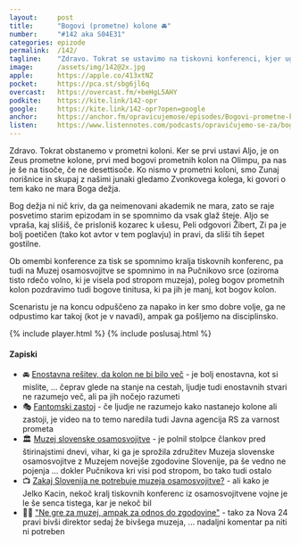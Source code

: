 ```yaml
---
layout: 	post
title:  	"Bogovi (prometne) kolone 🚘"
number: 	"#142 aka S04E31"
categories:	epizode
permalink:	/142/
tagline: 	"Zdravo. Tokrat se ustavimo na tiskovni konferenci, kjer ugledamo kri pod stropom in zato raje zbežimo naravnost v prometno kolono."
image:		/assets/img/142@2x.jpg
apple:		https://apple.co/413xtNZ
pocket:		https://pca.st/sbg6jl6q
overcast:	https://overcast.fm/+beHgL5AHY
podkite:	https://kite.link/142-opr
google:		https://kite.link/142-opr?open=google
anchor:		https://anchor.fm/opravicujemose/episodes/Bogovi-prometne-kolone-e1us38m
listen:		https://www.listennotes.com/podcasts/opravičujemo-se-za/bogovi-prometne-kolone-KeqHd4pobcy/embed/
---
```


Zdravo. Tokrat obstanemo v prometni koloni. Ker se prvi ustavi Aljo, je on Zeus prometne kolone, prvi med bogovi prometnih kolon na Olimpu, pa nas je še na tisoče, če ne desettisoče. Ko nismo v prometni koloni, smo Zunaj norišnice in skupaj z našimi junaki gledamo Zvonkovega kolega, ki govori o tem kako ne mara Boga dežja. 

Bog dežja ni nič kriv, da ga neimenovani akademik ne mara, zato se raje posvetimo starim epizodam in se spomnimo da vsak glaž šteje. Aljo se vpraša, kaj slišiš, če prisloniš kozarec k ušesu, Peli odgovori Žibert, Zi pa je bolj poetičen (tako kot avtor v tem poglavju) in pravi, da sliši tih šepet gostilne. 

Ob omembi konference za tisk se spomnimo kralja tiskovnih konferenc, pa tudi na Muzej osamosvojitve se spomnimo in na Pučnikovo srce (oziroma tisto rdečo volno, ki je visela pod stropom muzeja), poleg bogov prometnih kolon pozdravimo tudi bogove tinitusa, ki pa jih je manj, kot bogov kolon. 

Scenaristu je na koncu odpuščeno za napako in ker smo dobre volje, ga ne odpustimo kar takoj (kot je v navadi), ampak ga pošljemo na disciplinsko. 

{% include player.html %}
{% include poslusaj.html %}

<!--break-->

#### Zapiski

- 🚘 [Enostavna rešitev, da kolon ne bi bilo več](https://youtu.be/iHzzSao6ypE) - je bolj enostavna, kot si mislite, ... čeprav glede na stanje na cestah, ljudje tudi enostavnih stvari ne razumejo več, ali pa jih nočejo razumeti 
- 🎭 [Fantomski zastoj](https://youtu.be/j_kJcAfv-88) - če ljudje ne razumejo kako nastanejo kolone ali zastoji, je video na to temo naredila tudi Javna agencija RS za varnost prometa 
- 🏛️ [Muzej slovenske osamosvojitve](https://www.24ur.com/novice/fokus/muzej-slovenske-osamosvojitve-del-osamosvojiteljev-si-skusa-mitizirati-preteklost.html) - je polnil stolpce člankov pred štirinajstimi dnevi, vihar, ki ga je sprožila združitev Muzeja slovenske osamosvojitve z Muzejem novejše zgodovine Slovenije, pa še vedno ne pojenja ... dokler Pučnikova kri visi pod stropom, bo tako tudi ostalo 
- 📺 [Zakaj Slovenija ne potrebuje muzeja osamosvojitve?](https://n1info.si/video/n1-studio/soocenje-zakaj-slovenija-ne-potrebuje-muzeja-osamosvojitve/) - ali kako je Jelko Kacin, nekoč kralj tiskovnih konferenc iz osamosvojitvene vojne je le še senca tistega, kar je nekoč bil 
- 🤷‍♂️ ["Ne gre za muzej, ampak za odnos do zgodovine"](https://nova24tv.si/slovenija/ljudje/direktor-muzeja-slovenske-osamosvojitve-ne-gre-za-muzej-ampak-za-odnos-do-zgodovine/) - tako za Nova 24 pravi bivši direktor sedaj že bivšega muzeja, ... nadaljni komentar pa niti ni potreben 